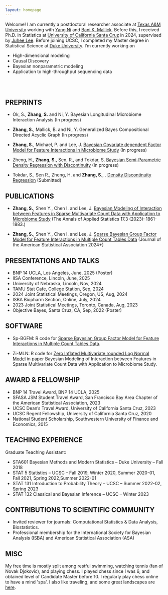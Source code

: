 ```yaml
---
layout: homepage
---
```


Welcome! I am currently a postdoctoral researcher associate at [Texas A&M University](https://stat.tamu.edu/) working with [Yang Ni](https://nystat.github.io/yni/) and [Bani K. Mallick](https://sites.google.com/tamu.edu/bani-k-mallick/bio). Before this, I received Ph.D. in Statistics at [University of California Santa Cruz](https://www.ucsc.edu/) in 2024, supervised by [Juhee Lee](https://sites.google.com/ucsc.edu/juheelee/home?authuser=0). Before joining UCSC, I completed my Master degree in Statistical Science at [Duke University](https://stat.duke.edu). I’m currently working on

- High-dimensional modeling
- Causal Discovery
- Bayesian nonparametric modeling
- Application to high-throughput sequencing data
<br>
<br>

## PREPRINTS

* Ok, S., **Zhang, S.** and Ni, Y. Bayesian Longitudinal Microbiome Interaction Analysis (In progress)

* **Zhang, S.**, Mallick, B. and Ni, Y. Generalized Bayes Compositional Directed Acyclic Graph (In progress)

* **Zhang, S.**, Michael, P. and Lee, J. [Bayesian Covariate dependent Factor Model for Feature Interactions in Microbiome Study](https://shuang-jie.github.io/files/SJ-P3.pdf) (In progress)

* Zheng, H., **Zhang, S.**, Sen, R., and Tokdar, S. [Bayesian Semi-Parametric Density Regression with Discontinuity](https://shuang-jie.github.io/files/SJ-P4.pdf) (In progress)

* Tokdar, S., Sen R., Zheng, H. and **Zhang, S.**, . [Density Discontinuity Regression](https://arxiv.org/abs/2507.05581) (Submitted)


## PUBLICATIONS

* **Zhang, S.**, Shen Y., Chen I. and Lee, J. [Bayesian Modeling of Interaction between Features in Sparse Multivariate Count Data with Application to Microbiome Study](https://projecteuclid.org/journals/annals-of-applied-statistics/volume-17/issue-3/Bayesian-modeling-of-interaction-between-features-in-sparse-multivariate-count/10.1214/22-AOAS1690.full) (The Annals of Applied Statistics 17.3 (2023): 1861-1883.)
  
* **Zhang, S.**, Shen Y., Chen I. and Lee, J. [Sparse Bayesian Group Factor Model for Feature Interactions in Multiple Count Tables Data](https://www.tandfonline.com/doi/full/10.1080/01621459.2025.2449721?src=exp-la) (Journal of the American Statistical Association 2024+) 

## PRESENTATIONS AND TALKS
* BNP 14 UCLA, Los Angeles, June, 2025 (Poster)
* IISA Conference, Lincoln, June, 2025
* University of Nebraska, Lincoln, Nov, 2024
* TAMU Stat Cafe, College Station, Sep, 2024
* 2024 Joint Statistical Meetings, Oregon, US, Aug, 2024
* ISBA Biopharm Section, Online, July, 2024
* 2023 Joint Statistical Meetings, Toronto, Canada, Aug, 2023
* Objective Bayes, Santa Cruz, CA, Sep, 2022  (Poster)

## SOFTWARE

* Sp-BGFM: R code for [Sparse Bayesian Group Factor Model for Feature Interactions in Multiple Count Tables Data](https://github.com/Zsj950708/SP-BGFM). 

* Zi-MLN:  R code for [Zero Inflated Multivariate rounded Log Normal Model](https://github.com/Zsj950708/ZI-MLN) in paper Bayesian Modeling of Interaction between Features in Sparse Multivariate Count Data with Application to Microbiome Study. 

## AWARD & FELLOWSHIP

* BNP 14 Travel Award, BNP 14 UCLA, 2025
* SFASA JSM Student Travel Award, San Francisco Bay Area Chapter of the American Statistical Association, 2023
* UCSC Dean’s Travel Award, University of California Santa Cruz, 2023
* UCSC Regent Fellowship, University of California Santa Cruz, 2020
* National Student Scholarship, Southwestern University of Finance and Economics, 2015

 
## TEACHING EXPERIENCE

Graduate Teaching Assistant:
* STA601 Bayesian Methods and Modern Statistics – Duke University – Fall 2018
* STAT 5 Statistics – UCSC – Fall 2019, Winter 2020, Summer 2020-01, Fall 2021, Spring 2022,Summer 2022-01
* STAT 131 Introduction to Probability Theory – UCSC – Summer 2022-02, Spring 2023
* STAT 132 Classical and Bayesian Inference – UCSC – Winter 2023
  
## CONTRIBUTIONS TO SCIENTIFIC COMMUNITY
* Invited reviewer for journals: Computational Statistics & Data Analysis, Biostatistics.
* Professional membership for the International Society for Bayesian Analysis (ISBA) and American Statistical Association (ASA)

## MISC
My free time is mostly split among restful swimming, watching tennis (fan of Novak Djokovic), and playing chess. I played chess since I was 6, and obtained level of Candidate Master before 10. I regularly play chess online to have a mind 'spa'. I also like traveling, and some great landscapes are [here](./another-page.html).  



